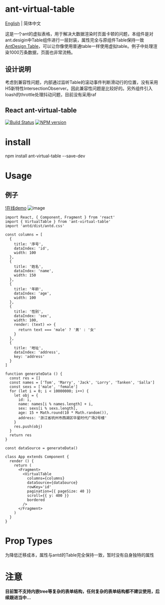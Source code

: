 # ant-virtual-table

[English](./README-en_EN.md) | 简体中文

这是一个ant的虚拟表格，用于解决大数据渲染时页面卡顿的问题，本组件是对ant.desigin中Table组件进行一层封装，属性完全与原组件Table保持一致 [AntDesign Table](https://ant.design/components/table-cn/)，可以让你像使用普通table一样使用虚拟table。例子中处理渲染1000万条数据，页面也非常流畅。

## 设计说明
考虑到兼容性问题，内部通过监听Table的滚动事件判断滑动行的位置，没有采用H5新特性IntersectionObserver。因此兼容性问题是比较好的。另外组件引入loash的throttle处理抖动问题，目前没有采用raf

## React ant-virtual-table
[![Build Status](https://travis-ci.org/ctq123/ant-virtual-table.svg?branch=master&foo=bar)](https://travis-ci.org/ctq123/ant-virtual-table)
[![NPM version](https://img.shields.io/badge/npm-v5.7.1-green.svg?style=flat)](https://www.npmjs.com/package/ant-virtual-table)

# install
npm install ant-virtual-table --save-dev
# Usage

## 例子 
[!在线demo](https://codesandbox.io/s/antdxunibiao-demo-rj5qc?file=/index.js)
![image](https://github.com/ctq123/ant-virtual-table/blob/master/example1.gif)
```
import React, { Component, Fragment } from 'react'
import { VirtualTable } from 'ant-virtual-table'
import 'antd/dist/antd.css'

const columns = [
  {
    title: '序号',
    dataIndex: 'id',
    width: 100
  },
  {
    title: '姓名',
    dataIndex: 'name',
    width: 150
  },
  {
    title: '年龄',
    dataIndex: 'age',
    width: 100
  },
  {
    title: '性别',
    dataIndex: 'sex',
    width: 100,
    render: (text) => {
      return text === 'male' ? '男' : '女'
    }
  },
  {
    title: '地址',
    dataIndex: 'address',
    key: 'address'
  }
]

function generateData () {
  const res = []
  const names = ['Tom', 'Marry', 'Jack', 'Lorry', 'Tanken', 'Salla']
  const sexs = ['male', 'female']
  for (let i = 0; i < 10000000; i++) {
    let obj = {
      id: i,
      name: names[i % names.length] + i,
      sex: sexs[i % sexs.length],
      age: 15 + Math.round(10 * Math.random()),
      address: '浙江省杭州市西湖区华星时代广场2号楼'
    }
    res.push(obj)
  }
  return res
}

const dataSource = generateData()

class App extends Component {
  render () {
    return (
      <Fragment>
        <VirtualTable
          columns={columns}
          dataSource={dataSource}
          rowKey='id'
          pagination={{ pageSize: 40 }}
          scroll={{ y: 400 }}
          bordered
        />
      </Fragment>
    )
  }
}
```

# Prop Types

为降低迁移成本，属性与antd的Table完全保持一致，暂时没有自身独特的属性
<!-- 属性 | 描述 | 类型 | 默认值 | 是否必填
---|---|---|---|--
dataSource | 数据源 | array |  | 否 -->

# 注意
**目前暂不支持内嵌tree等复杂的表单结构，任何复杂的表单结构都不建议使用，后续跟进当中...**

